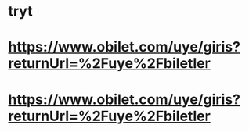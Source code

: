 # tryt
# https://www.obilet.com/uye/giris?returnUrl=%2Fuye%2Fbiletler
# https://www.obilet.com/uye/giris?returnUrl=%2Fuye%2Fbiletler